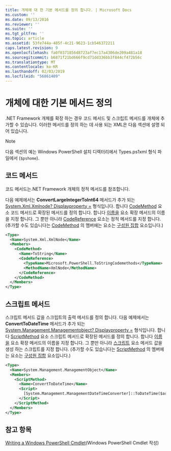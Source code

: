 ```yaml
---
title: 개체에 대 한 기본 메서드를 정의 합니다. | Microsoft Docs
ms.custom: ''
ms.date: 09/13/2016
ms.reviewer: ''
ms.suite: ''
ms.tgt_pltfrm: ''
ms.topic: article
ms.assetid: 53fe744a-485f-4c21-9623-1cb546372211
caps.latest.revision: 9
ms.openlocfilehash: fa0f0371856d8723af7ec17a4306de209a481a18
ms.sourcegitcommit: b6871f21bd666f9cd71dd336bb3f844cf472b56c
ms.translationtype: MT
ms.contentlocale: ko-KR
ms.lasthandoff: 02/03/2019
ms.locfileid: "56861409"
---
```

# <a name="defining-default-methods-for-objects"></a>개체에 대한 기본 메서드 정의

.NET Framework 개체를 확장 하는 경우 코드 메서드 및 스크립트 메서드를 개체에 추가할 수 있습니다. 이러한 메서드를 정의 하는 데 사용 되는 XML은 다음 섹션에 설명 되어 있습니다.

> [!NOTE]
> 다음 섹션의 예는 Windows PowerShell 설치 디렉터리에서 Types.ps1xml 형식 파일에서 (`$pshome`).

## <a name="code-methods"></a>코드 메서드

코드 메서드는.NET Framework 개체의 정적 메서드를 참조합니다.

다음 예제에서는 **ConvertLargeIntegerToInt64** 메서드가 추가 되는 [System.Xml.Xmlnode? Displayproperty =](/dotnet/api/System.Xml.XmlNode) 형식입니다. 합니다 [CodeMethod](http://msdn.microsoft.com/en-us/1ea9b031-bbcf-4e35-b497-bf30fa0b1b05) 요소 코드 메서드로 확장된 메서드를 정의 합니다. 합니다 [이름을](http://msdn.microsoft.com/en-us/b58e9d21-c8c9-49a5-909e-9c1cfc64f873) 요소 확장 메서드의 이름을 지정 합니다. 그 뿐만 아니라 [CodeReference](http://msdn.microsoft.com/en-us/70017b85-18d2-4f55-8357-92f309d5618b) 요소는 정적 메서드를 지정 합니다. (추가할 수도 있습니다는 [CodeMethod](http://msdn.microsoft.com/en-us/1ea9b031-bbcf-4e35-b497-bf30fa0b1b05) 의 멤버에는 요소는 [구성원 집합](http://msdn.microsoft.com/en-us/46a50fb5-e150-4c03-8584-e1b53e4d49e3) 요소입니다.)

```xml
<Type>
  <Name>System.Xml.XmlNode</Name>
  <Members>
    <CodeMethod>
      <Name>ToString</Name>
      <CodeReference>
        <TypeName>Microsoft.PowerShell.ToStringCodemethods</TypeName>
        <MethodName>XmlNode</MethodName>
      </CodeReference>
    </CodeMethod>
  </Members>
</Type>
```

## <a name="script-methods"></a>스크립트 메서드

스크립트 메서드 값을 스크립트의 출력 메서드를 정의 합니다. 다음 예제에서는 **ConvertToDateTime** 메서드가 추가 되는 [System.Management.Managementobject? Displayproperty =](/dotnet/api/System.Management.ManagementObject) 형식입니다. 합니다 [ScriptMethod](http://msdn.microsoft.com/en-us/59f8160f-bc95-42f0-92e2-b16a616bc65c) 요소 스크립트 메서드로 확장된 메서드를 정의 합니다. 합니다 [이름을](http://msdn.microsoft.com/en-us/b58e9d21-c8c9-49a5-909e-9c1cfc64f873) 요소 확장 메서드의 이름을 지정 합니다. 그 뿐만 아니라 [스크립트](http://msdn.microsoft.com/en-us/1937ad1b-bb2b-4512-9864-01fc0767d46f) 요소 메서드 값을 생성 하는 스크립트를 지정 합니다. (추가할 수도 있습니다는 [ScriptMethod](http://msdn.microsoft.com/en-us/59f8160f-bc95-42f0-92e2-b16a616bc65c) 의 멤버에는 요소는 [구성원 집합](http://msdn.microsoft.com/en-us/46a50fb5-e150-4c03-8584-e1b53e4d49e3) 요소입니다.)

```xml
<Type>
  <Name>System.Management.ManagementObject</Name>
  <Members>
    <ScriptMethod>
      <Name>ConvertToDateTime</Name>
      <Script>
        [System.Management.ManagementDateTimeConverter]::ToDateTime($args[0])
      </Script>
    </ScriptMethod>
  </Members>
</Type>
```

## <a name="see-also"></a>참고 항목

[Writing a Windows PowerShell Cmdlet](./writing-a-windows-powershell-cmdlet.md)(Windows PowerShell Cmdlet 작성)